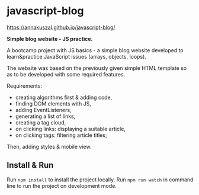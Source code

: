 # javascript-blog

https://annakuszal.github.io/javascript-blog/

**Simple blog website - JS practice.**

A bootcamp project with JS basics - a simple blog website developed to learn&practice JavaScript issues (arrays, objects, loops).

The website was based on the previously given simple HTML template so as to be developed with some required features.

Requirements:
- creating algorithms first & adding code,
- finding DOM elements with JS,
- adding EventListeners,
- generating a list of links,
- creating a tag cloud,
- on clicking links: displaying a suitable article,
- on clicking tags: filtering article titles;

Then, adding styles & mobile view.

## Install & Run

Run `npm install` to install the project locally.
Run `npm run watch` in command line to run the project on development mode.
